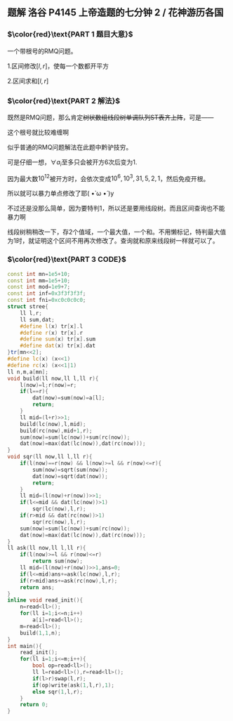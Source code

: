 ## 题解 洛谷 P4145 上帝造题的七分钟 2 / 花神游历各国

### $\color{red}\text{PART 1 题目大意}$

一个带根号的RMQ问题。

1.区间修改$[l,r]$，使每一个数都开平方

2.区间求和$[l,r]$

### $\color{red}\text{PART 2 解法}$

既然是RMQ问题，那么肯定~~树状数组线段树单调队列ST表齐上阵~~，可是——

这个根号就比较难缠啊

似乎普通的RMQ问题解法在此题中黔驴技穷。

可是仔细一想，$\forall a_i$至多只会被开方6次后变为1.

因为最大数$10^{12}$被开方时，会依次变成$10^6,10^3,31,5,2,1$，然后免疫开根。

所以就可以暴力单点修改了耶( •̀ ω •́ )y

不过还是没那么简单，因为要特判1，所以还是要用线段树。而且区间查询也不能暴力啊

线段树稍稍改一下，存2个值域，一个最大值，一个和。不用懒标记，特判最大值为1时，就证明这个区间不用再次修改了。查询就和原来线段树一样就可以了。

### $\color{red}\text{PART 3 CODE}$

```cpp
const int mn=1e5+10;
const int mm=1e5+10;
const int mod=1e9+7;
const int inf=0x3f3f3f3f;
const int fni=0xc0c0c0c0;
struct stree{
    ll l,r;
    ll sum,dat;
    #define l(x) tr[x].l
    #define r(x) tr[x].r
    #define sum(x) tr[x].sum
    #define dat(x) tr[x].dat
}tr[mn<<2];
#define lc(x) (x<<1)
#define rc(x) (x<<1|1)
ll n,m,a[mn];
void build(ll now,ll l,ll r){
    l(now)=l;r(now)=r;
    if(l==r){
        dat(now)=sum(now)=a[l];
        return;
    }
    ll mid=(l+r)>>1;
    build(lc(now),l,mid);
    build(rc(now),mid+1,r);
    sum(now)=sum(lc(now))+sum(rc(now));
    dat(now)=max(dat(lc(now)),dat(rc(now)));
}
void sqr(ll now,ll l,ll r){
    if(l(now)==r(now) && l(now)>=l && r(now)<=r){
        sum(now)=sqrt(sum(now));
        dat(now)=sqrt(dat(now));
        return;
    }
    ll mid=(l(now)+r(now))>>1;
    if(l<=mid && dat(lc(now))>1)
        sqr(lc(now),l,r);
    if(r>mid && dat(rc(now))>1)
        sqr(rc(now),l,r);
    sum(now)=sum(lc(now))+sum(rc(now));
    dat(now)=max(dat(lc(now)),dat(rc(now)));
}
ll ask(ll now,ll l,ll r){
    if(l(now)>=l && r(now)<=r)
        return sum(now);
    ll mid=(l(now)+r(now))>>1,ans=0;
    if(l<=mid)ans+=ask(lc(now),l,r);
    if(r>mid)ans+=ask(rc(now),l,r);
    return ans;
}
inline void read_init(){
    n=read<ll>();
    for(ll i=1;i<=n;i++)
        a[i]=read<ll>();
    m=read<ll>();
    build(1,1,n);
}
int main(){
    read_init();
    for(ll i=1;i<=m;i++){
        bool op=read<ll>();
        ll l=read<ll>(),r=read<ll>();
        if(l>r)swap(l,r);
        if(op)write(ask(1,l,r),1);
        else sqr(1,l,r);
    }
    return 0;
}
```

